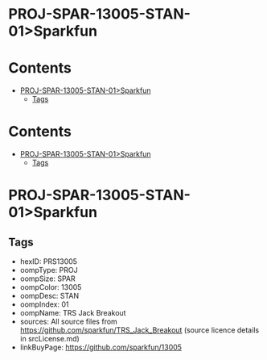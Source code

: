 
PROJ-SPAR-13005-STAN-01>Sparkfun
================================

Contents
========

* [PROJ-SPAR-13005-STAN-01>Sparkfun](#proj-spar-13005-stan-01sparkfun)
	* [Tags](#tags)

Contents
========

* [PROJ-SPAR-13005-STAN-01>Sparkfun](#proj-spar-13005-stan-01sparkfun)
	* [Tags](#tags)

# PROJ-SPAR-13005-STAN-01>Sparkfun

## Tags

- hexID: PRS13005
- oompType: PROJ
- oompSize: SPAR
- oompColor: 13005
- oompDesc: STAN
- oompIndex: 01
- oompName: TRS Jack Breakout
- sources: All source files from https://github.com/sparkfun/TRS_Jack_Breakout (source licence details in srcLicense.md)
- linkBuyPage: https://github.com/sparkfun/13005
